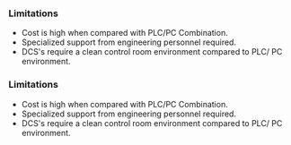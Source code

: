 

### **Limitations**

- Cost is high when compared with PLC/PC Combination.
- Specialized support from engineering personnel required.
- DCS's require a clean control room environment compared to PLC/ PC environment.

### **Limitations**

* Cost is high when compared with PLC/PC Combination.
* Specialized support from engineering personnel required.
* DCS's require a clean control room environment compared to PLC/ PC environment.
